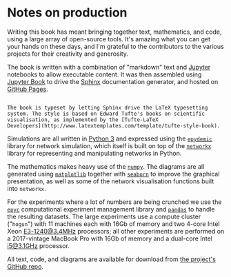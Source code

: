 # Notes on production

Writing this book has meant bringing together text, mathematics, and
code, using a large array of open-source tools. It's amazing what you
can get your hands on these days, and I'm grateful to the contributors
to the various projects for their creativity and generosity.

The book is written with a combination of "markdown" text and
[Jupyter](https://www.jjupyter.org) notebooks to allow executable
content. It was then assembled using [Jupyter
Book](https://jupyterbook.org) to drive the
[Sphinx](https://www.sphinx-doc.org/en/master/) documentation generator,
and hosted on [GitHub Pages](https://pages.github.com/).

```{only} latex

The book is typeset by letting Sphinx drive the LaTeX typesetting
system. The style is based on Edward Tufte's books on scientific
visualisation, as implemented by the [Tufte-LaTeX
Developers](http://www.latextemplates.com/template/tufte-style-book).
```

Simulations are all written in [Python 3](https://www.python.org) and
expressed using the
[`epydemic`](https://pyepydemic.readthedocs.io/en/latest/) library for
network simulation, which itself is built on top of the
[`networkx`](https://networkx.github.io/) library for representing and
manipulating networks in Python.

The mathematics makes heavy use of the [`numpy`](https://numpy.org/).
The diagrams are all generated using
[`matplotlib`](https://matplotlib.org/) together with
[`seaborn`](https://seaborn.pydata.org/) to improve the graphical
presentation, as well as some of the network visualisation functions
built into `networkx`.

For the experiments where a lot of numbers are being crunched we use
the [`epyc`](https://epyc.readthedocs.io/en/latest/) computational
experiment management library and
[`pandas`](https://pandas.pydata.org/) to handle the resulting
datasets. The large experiments use a compute cluster ("`hogun`")
with 11 machines each with 16Gb of memory and two 4-core Intel Xeon
E3-1240@3.4MHz processors; all other experiments are performed on a
2017-vintage MacBook Pro with 16Gb of memory and a dual-core Intel
i5@3.1GHz processor.

All text, code, and diagrams are available for download from [the
project's GitHub
repo](https://github.com/simoninireland/introduction-to-epidemics).

